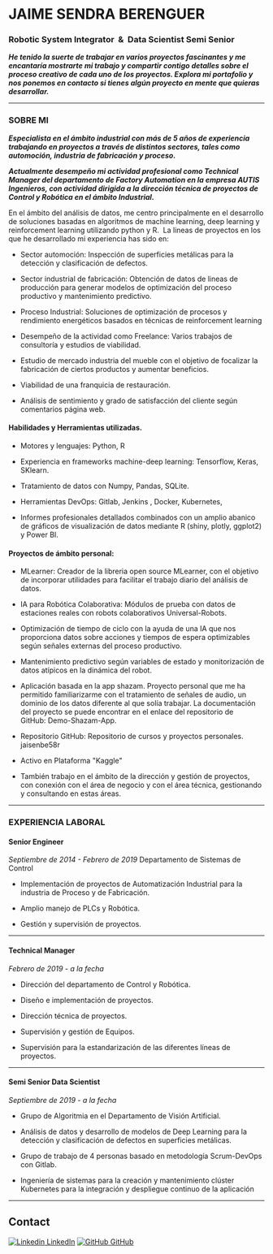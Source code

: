 # JAIME SENDRA BERENGUER
### Robotic System Integrator  &  Data Scientist Semi Senior

**_He tenido la suerte de trabajar en varios proyectos fascinantes y me encantaría mostrarte mi trabajo y compartir contigo detalles sobre el proceso creativo de cada uno de los proyectos. Explora mi portafolio y nos ponemos en contacto si tienes algún proyecto en mente que quieras desarrollar._**

---

### SOBRE MI

**_Especialista en el ámbito industrial con más de 5 años de experiencia trabajando en proyectos a través de distintos sectores, tales como automoción, industria de fabricación y proceso._**

**_Actualmente desempeño mi actividad profesional como Technical Manager del departamento de Factory Automation en la empresa AUTIS Ingenieros, con actividad dirigida a la dirección técnica de proyectos de Control y Robótica en el ámbito Industrial._**


En el ámbito del análisis de datos, me centro principalmente en el desarrollo de soluciones basadas en algoritmos de machine learning, deep learning y reinforcement learning utilizando python y R.  La lineas de proyectos en los que he desarrollado mi experiencia has sido en:


- Sector automoción: Inspección de superficies metálicas para la detección y clasificación de defectos.

- Sector industrial de fabricación: Obtención de datos de lineas de producción para generar modelos de optimización del proceso productivo y mantenimiento predictivo.

- Proceso Industrial: Soluciones de optimización de procesos y rendimiento energéticos basados en técnicas de reinforcement learning

- Desempeño de la actividad como Freelance: Varios trabajos de consultoría y estudios de viabilidad.

- Estudio de mercado industria del mueble con el objetivo de focalizar la fabricación de ciertos productos y aumentar beneficios.

- Viabilidad de una franquicia de restauración.

- Análisis de sentimiento y grado de satisfacción del cliente según comentarios página web.



#### Habilidades y Herramientas utilizadas.

- Motores y lenguajes: Python, R

- Experiencia en frameworks machine-deep learning: Tensorflow, Keras, SKlearn.

- Tratamiento de datos con Numpy, Pandas, SQLite.

- Herramientas DevOps: Gitlab, Jenkins , Docker, Kubernetes,

- Informes profesionales detallados combinados con un amplio abanico de gráficos de visualización de datos mediante R (shiny, plotly, ggplot2) y Power BI.



#### Proyectos de ámbito personal:

- MLearner: Creador de la libreria open source MLearner, con el objetivo de incorporar utilidades para facilitar el trabajo diario del análisis de datos.

- IA para Robótica Colaborativa: Módulos de prueba con datos de estaciones reales con robots colaborativos Universal-Robots.

- Optimización de tiempo de ciclo con la ayuda de una IA que nos proporciona datos sobre acciones y tiempos de espera optimizables según señales externas del proceso productivo.

- Mantenimiento predictivo según variables de estado y monitorización de datos atípicos en la dinámica del robot.​

- Aplicación basada en la app shazam. Proyecto personal que me ha permitido familiarizarme con el tratamiento de señales de audio, un dominio de los datos diferente al que solía trabajar. La documentación del proyecto se puede encontrar en el enlace del repositorio de GitHub: Demo-Shazam-App.

- Repositorio GitHub: ​Repositorio de cursos y proyectos personales. jaisenbe58r

- Activo en Plataforma "Kaggle" 

- También trabajo en el ámbito de la dirección y gestión de proyectos, con conexión con el área de negocio y con el área técnica, gestionando y consultando en estas áreas.

---

### EXPERIENCIA LABORAL

#### Senior Engineer
_Septiembre de 2014 - Febrero de 2019_
Departamento de Sistemas de Control

- Implementación de proyectos de Automatización Industrial para la industria de Proceso y de Fabricación.

- Amplio manejo de PLCs y Robótica.

- Gestión y supervisión de proyectos.

---

#### Technical Manager
_Febrero de 2019 - a la fecha_

- Dirección del departamento de Control y Robótica.

- Diseño e implementación de proyectos.

- Dirección técnica de proyectos.

- Supervisión y gestión de Equipos.

- Supervisión para la estandarización de las diferentes líneas de proyectos.

---

#### Semi Senior Data Scientist
​_Septiembre de 2019 - a la fecha_
​
- Grupo de Algoritmia en el Departamento de Visión Artificial.

- Análisis de datos y desarrollo de modelos de Deep Learning para la detección y clasificación de defectos en superficies metálicas.

- Grupo de trabajo de 4 personas basado en metodología Scrum-DevOps con Gitlab.

- Ingeniería de sistemas para la creación y mantenimiento clúster Kubernetes para la integración y despliegue continuo de la aplicación

---

## Contact

[![Linkedin](https://i.stack.imgur.com/gVE0j.png) LinkedIn](https://linkedin.com/in/jaisenbe)   [![GitHub](https://i.stack.imgur.com/tskMh.png) GitHub](https://github.com/jaisenbe58r)